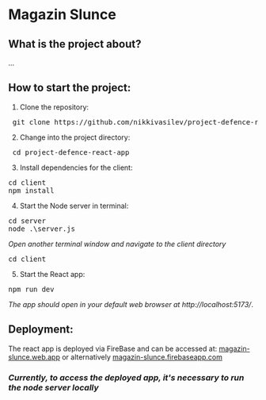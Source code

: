 # Magazin Slunce
## What is the project about?
...
## How to start the project:
1. Clone the repository:
<pre>
 git clone https://github.com/nikkivasilev/project-defence-react-app.git
</pre>  
2. Change into the project directory:

<pre>
 cd project-defence-react-app
</pre>
 
3. Install dependencies for the client:
   
<pre>
cd client
npm install
</pre>

4. Start the Node server in terminal:
   
<pre>
cd server
node .\server.js
</pre>

*Open another terminal window and navigate to the client directory*

<pre>
cd client
</pre>

5. Start the React app:
   
<pre>
npm run dev
</pre>

*The app should open in your default web browser at http://localhost:5173/*.

## Deployment:

The react app is deployed via FireBase and can be accessed at:
[magazin-slunce.web.app](https://magazin-slunce.web.app/)
or alternatively 
[magazin-slunce.firebaseapp.com](https://magazin-slunce.firebaseapp.com/) 

### *Currently, to access the deployed app, it's necessary to run the node server locally*
